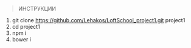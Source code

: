 > ИНСТРУКЦИИ

1. git clone https://github.com/Lehakos/LoftSchool_project1.git project1
2. cd project1
3. npm i
4. bower i

